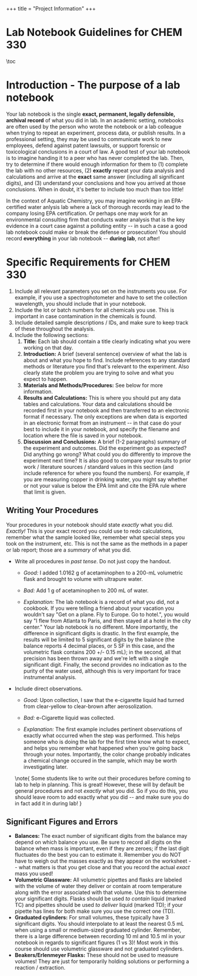 +++
title = "Project Information"
+++

# Lab Notebook Guidelines for CHEM 330

\toc

# Introduction - The purpose of a lab notebook

Your lab notebook is the single **exact, permanent, legally defensible, archival record** of what you did in lab.  In an academic setting, notebooks are often used by the person who wrote the notebook or a lab colleague when trying to repeat an experiment, process data, or publish results.  In a professional setting, they may be used to communicate work to new employees, defend against patent lawsuits, or support forensic or toxicological conclusions in a court of law.  A good test of your lab notebook is to imagine handing it to a peer who has never completed the lab.  Then, try to determine if there would enough information for them to (1) complete the lab with no other resources, (2) **exactly** repeat your data analysis and calculations and arrive at the **exact** same answer (including all significant digits), and (3) understand your conclusions and how you arrived at those conclusions.  When in doubt, it's better to include too much than too little!

In the context of Aquatic Chemistry, you may imagine working in an EPA-certified water anlysis lab where a lack of thorough records may lead to the company losing EPA certification.  Or perhaps one may work for an environmental consulting firm that conducts water analysis that is the key evidence in a court case against a polluting entity -- in such a case a good lab notebook could make or break the defense or prosecution! You should record **everything** in your lab notebook --  **during lab**, not after!

# Specific Requirements for CHEM 330

1. Include all relevant parameters you set on the instruments you use.  For example, if you use a spectrophotometer and have to set the collection wavelength, you should include that in your notebook.
2. Include the lot or batch numbers for all chemicals you use.  This is important in case contamination in the chemicals is found.
3. Include detailed sample descriptions / IDs, and make sure to keep track of these throughout the analysis.
4. Include the following sections:
   1. **Title:** Each lab should contain a title clearly indicating what you were working on that day.
   1. **Introduction:** A brief (several sentence) overview of what the lab is about and what you hope to find.  Include references to any standard methods or literature you find that's relevant to the experiment.  Also clearly state the problem you are trying to solve and what you expect to happen.
   2. **Materials and Methods/Procedures:** See below for more information.
   3. **Results and Calculations:** This is where you should put any data tables and calculations.  Your data and calculations should be recorded first in your notebook and then transferred to an electronic format if necessary.  The only exceptions are when data is exported in an electronic format from an instrument -- in that case do your best to include it in your notebook, and specify the filename and location where the file is saved in your notebook.
   4. **Discussion and Conclusions:** A brief (1-2 paragraphs) summary of the experiment and outcomes.  Did the experiment go as expected?  Did anything go wrong?  What could you do differently to improve the experiment next time?  It is also good to compare your results to prior work / literature sources / standard values in this section (and include reference for where you found the numbers).  For example, if you are measuring copper in drinking water, you might say whether or not your value is below the EPA limit and cite the EPA rule where that limit is given.

## Writing Your Procedures 

Your procedures in your notebook should state *exactly* what you did.  *Exactly!*  This is your exact record you could use to redo calculations, remember what the sample looked like, remember what special steps you took on the instrument, etc.  This is not the same as the methods in a paper or lab report; those are a *summary* of what you did.

- Write all procedures in *past tense*. Do not just copy the handout.  

   - *Good:* I added 1.0162 g of acetaminophen to a 200-mL volumetric flask and brought to volume with ultrapure water.
   - *Bad:* Add 1 g of acetaminophen to 200 mL of water.

   - *Explanation:* The lab notebook is a record of what you did, not a cookbook.  If you were telling a friend about your vacation you wouldn't say "Get on a plane. Fly to Europe. Go to hotel.", you would say "I flew from Atlanta to Paris, and then stayed at a hotel in the city center."  Your lab notebook is no different. More importantly, the difference in significant digits is drastic. In the first example, the results will be limited to 5 significant digits by the balance (the balance reports 4 decimal places, or 5 SF in this case, and the volumetric flask contains 200 +/- 0.15 mL); in the second, all that precision has been thrown away and we're left with a single significant digit.  Finally, the second provides no indication as to the purity of the water used, although this is very important for trace instrumental analysis.

- Include direct observations.
  - *Good:* Upon collection, I saw that the e-cigarette liquid had turned from clear-yellow to clear-brown after aerosolization.
  - *Bad:* e-Cigarette liquid was collected.

  - *Explanation:* The first example includes pertinent observations of exactly what occurred when the step was performed.  This helps someone who is doing the lab for the first time know what to expect, and helps you remember what happened when you're going back through your notes.  Importantly, the color change probably indicates a chemical change occured in the sample, which may be worth investigating later.

  \note{ Some students like to write out their procedures before coming to lab to help in planning.  This is great!  However, these will by default be general procedures and not *exactly* what you did.  So if you do this, you should leave room to add exactly what you did -- and make sure you do in fact add it in during lab! }

## Significant Figures and Errors

- **Balances:** The exact number of significant digits from the balance may depend on which balance you use.  Be sure to record all digits on the balance when mass is important, even if they are zeroes; if the last digit fluctuates do the best you can to estimate it.  Remember you do NOT have to weigh out the masses exactly as they appear on the worksheet -- what matters is that you get close and that you record the actual *exact* mass you used!
- **Volumetric Glassware:** All volumetric pipettes and flasks are labeled with the volume of water they deliver or contain at room temperature along with the error associated with that volume.  Use this to determine your significant digits.  Flasks should be used *to contain* liquid (marked TC) and pipettes should be used *to deliver* liquid (marked TD); if your pipette has lines for both make sure you use the correct one (TD).
- **Graduated cylinders:** For small volumes, these typically have 3 significant digits.  You should interpolate to at least the nearest 0.5 mL when using a small or medium-sized graduated cylinder.  Remember, there is a large difference between recording 10 ml and 10.5 ml in your notebook in regards to significant figures (1 vs 3)!  Most work in this course should use volumetric glassware and not graduated cylinders.
- **Beakers/Erlenmeyer Flasks:** These should not be used to measure volumes!  They are just for temporarily holding solutions or performing a reaction / extraction.
